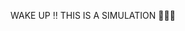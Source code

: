 WAKE UP ‼️ THIS IS A SIMULATION 🤖🤖🤖
<!---
Saifi808/Saifi808 is a ✨ special ✨ repository because its `README.md` (this file) appears on your GitHub profile.
You can click the Preview link to take a look at your changes.
--->
